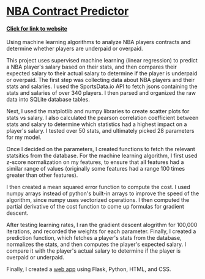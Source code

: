 # [NBA Contract Predictor](http://nbacontractpredictor.pythonanywhere.com)
#### [Click for link to website](http://nbacontractpredictor.pythonanywhere.com)

Using machine learning algorithms to analyze NBA players contracts and determine whether players are underpaid or overpaid.

This project uses supervised machine learning (linear regression) to predict a NBA player's salary based on their stats, and then compares their expected salary to their actual salary to determine if the player is underpaid or overpaid. The first step was collecting data about NBA players and their stats and salaries. I used the SportsData.io API to fetch jsons containing the stats and salaries of over 340 players. I then parsed and organized the raw data into SQLite database tables.

Next, I used the matplotlib and numpy libraries to create scatter plots for stats vs salary. I also calculated the pearson correlation coefficient between stats and salary to determine which statistics had a highest impact on a player's salary. I tested over 50 stats, and ultimately picked 28 parameters for my model.

Once I decided on the parameters, I created functions to fetch the relevant statsitics from the database. For the machine learning algorithm, I first used z-score normalization on my features, to ensure that all features had a similar range of values (originally some features had a range 100 times greater than other features).

I then created a mean squared error function to compute the cost. I used numpy arrays instead of python's built-in arrays to improve the speed of the algorithm, since numpy uses vectorized operations. I then computed the partial derivative of the cost function to come up formulas for gradient descent.

After testing learning rates, I ran the gradient descent alogrithm for 100,000 iterations, and recorded the weights for each parameter. Finally, I created a prediction function, which fetches a player's stats from the database, normalizes the stats, and then computes the player's expected salary. I compare it with the player's actual salary to determine if the player is overpaid or underpaid.

Finally, I created a [web app](http://nbacontractpredictor.pythonanywhere.com) using Flask, Python, HTML, and CSS.
